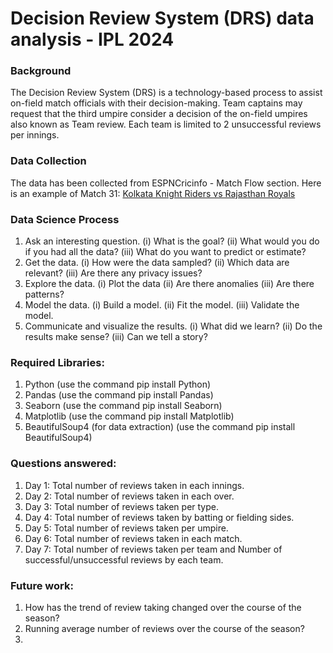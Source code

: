 # Decision Review System (DRS) data analysis - IPL 2024

### Background
The Decision Review System (DRS) is a technology-based process to assist on-field match officials with their decision-making.
Team captains may request that the third umpire consider a decision of the on-field umpires also known as Team review. Each
team is limited to 2 unsuccessful reviews per innings.

### Data Collection
The data has been collected from ESPNCricinfo - Match Flow section. Here is an example of Match 31: [Kolkata Knight Riders vs Rajasthan Royals](https://www.espncricinfo.com/series/indian-premier-league-2024-1410320/kolkata-knight-riders-vs-rajasthan-royals-31st-match-1426269/full-scorecard)

### Data Science Process
1. Ask an interesting question.
        (i)   What is the goal?
        (ii)  What would you do if you had all the data?
        (iii) What do you want to predict or estimate?
2. Get the data.
        (i)   How were the data sampled?
        (ii)  Which data are relevant?
        (iii) Are there any privacy issues?
3. Explore the data.
        (i)   Plot the data
        (ii)  Are there anomalies
        (iii) Are there patterns?
4. Model the data.
        (i)   Build a model.
        (ii)  Fit the model.
        (iii) Validate the model.
5. Communicate and visualize the results.
        (i)   What did we learn?
        (ii)  Do the results make sense?
        (iii) Can we tell a story?

### Required Libraries:
1. Python (use the command pip install Python)
2. Pandas (use the command pip install Pandas)
3. Seaborn (use the command pip install Seaborn)
4. Matplotlib (use the command pip install Matplotlib)
5. BeautifulSoup4 (for data extraction) (use the command pip install BeautifulSoup4)

### Questions answered:
1. Day 1: Total number of reviews taken in each innings.
2. Day 2: Total number of reviews taken in each over.
3. Day 3: Total number of reviews taken per type.
4. Day 4: Total number of reviews taken by batting or fielding sides.
5. Day 5: Total number of reviews taken per umpire.
6. Day 6: Total number of reviews taken in each match.
7. Day 7: Total number of reviews taken per team and Number of successful/unsuccessful reviews by each team.

### Future work:
1. How has the trend of review taking changed over the course of the season?
2. Running average number of reviews over the course of the season?
3. 